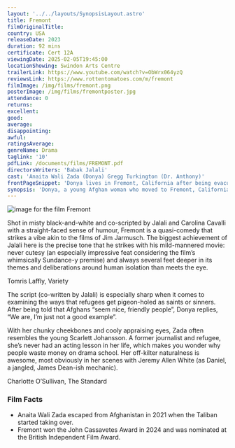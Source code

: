 ```yaml
---
layout: '../../layouts/SynopsisLayout.astro'
title: Fremont
filmOriginalTitle:
country: USA
releaseDate: 2023
duration: 92 mins
certificate: Cert 12A
viewingDate: 2025-02-05T19:45:00
locationShowing: Swindon Arts Centre
trailerLink: https://www.youtube.com/watch?v=ObWrx064yzQ
reviewsLink: https://www.rottentomatoes.com/m/fremont
filmImage: /img/films/fremont.png
posterImage: /img/films/fremontposter.jpg
attendance: 0
returns:
excellent:
good:
average:
disappointing:
awful:
ratingsAverage:
genreName: Drama
taglink: '10'
pdfLink: /documents/films/FREMONT.pdf
directorsWriters: 'Babak Jalali'
cast: 'Anaita Wali Zada (Donya) Gregg Turkington (Dr. Anthony)'
frontPageSnippet: 'Donya lives in Fremont, California after being evacuated from Afghanistan because of her work as a translator.  She now makes slogans at a Chinese fortune-cookie company.'
synopsis: 'Donya, a young Afghan woman who moved to Fremont, California after serving as a translator for the American army, spends her days working at a fortune-cookie factory and her nights wide awake battling between her desire to rebuild her life and the overbearing guilt she carries within.  In a bid to connect with the world, she sends an unconventional message through a fortune-cookie. '
---
```


![image for the film Fremont](/img/films/fremont.png)

Shot in misty black-and-white and co-scripted by Jalali and Carolina Cavalli with a straight-faced sense of humour, Fremont is a quasi-comedy that strikes a vibe akin to the films of Jim Jarmusch. The biggest achievement of Jalali here is the precise tone that he strikes with his mild-mannered movie: never cutesy (an especially impressive feat considering the film’s whimsically Sundance-y premise) and always several feet deeper in its themes and deliberations around human isolation than meets the eye.

<div class="review__author review__author--review1"> 
Tomris Laffly, Variety
</div>

The script (co-written by Jalali) is especially sharp when it comes to examining the ways that refugees get pigeon-holed as saints or sinners. After being told that Afghans “seem nice, friendly people”, Donya replies, “We are, I’m just not a good example”.

With her chunky cheekbones and cooly appraising eyes, Zada often resembles the young Scarlett Johansson. A former journalist and refugee, she’s never had an acting lesson in her life, which makes you wonder why people waste money on drama school. Her off-kilter naturalness is awesome, most obviously in her scenes with Jeremy Allen White (as Daniel, a jangled, James Dean-ish mechanic).

<div class="review__author"> 
Charlotte O’Sullivan, The Standard
</div>

### Film Facts

-   Anaita Wali Zada escaped from Afghanistan in 2021 when the Taliban started taking over.
-   Fremont won the John Cassavetes Award in 2024 and was nominated at the British Independent Film Award.

